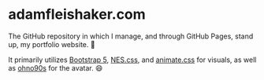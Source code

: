 # adamfleishaker.com

The GitHub repository in which I manage, and through GitHub Pages, stand up, my portfolio website. :link:

It primarily utilizes [Bootstrap 5](http://getbootstrap.com), [NES.css](https://github.com/nostalgic-css/NES.css), and [animate.css](https://github.com/animate-css/animate.css) for visuals, as well as [ohno90s](https://www.fiverr.com/ohno90s) for the avatar. :smile:
